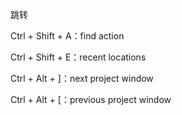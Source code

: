 跳转

Ctrl + Shift + A：find action

Ctrl + Shift + E：recent locations

Ctrl + Alt + ]：next project window

Ctrl + Alt + [：previous project window

